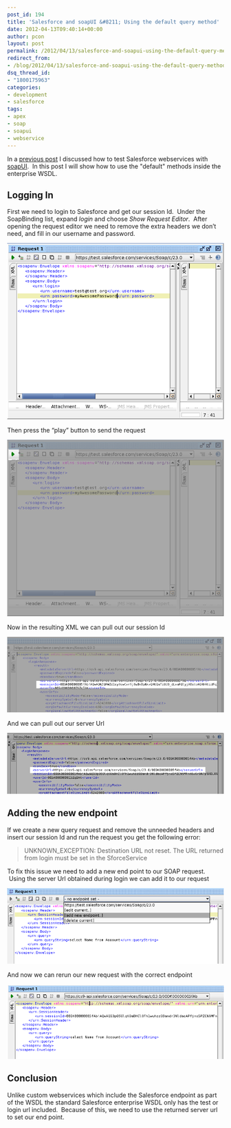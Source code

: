 ```yaml
---
post_id: 194
title: 'Salesforce and soapUI &#8211; Using the default query method'
date: 2012-04-13T09:40:14+00:00
author: pcon
layout: post
permalink: /2012/04/13/salesforce-and-soapui-using-the-default-query-method/
redirect_from:
- /blog/2012/04/13/salesforce-and-soapui-using-the-default-query-method/
dsq_thread_id:
- "1800175963"
categories:
- development
- salesforce
tags:
- apex
- soap
- soapui
- webservice
---
```

In a [previous post](/2012/02/03/salesforce-and-soapui/ "Salesforce and soapUI – Testing WebServices directly") I discussed how to test Salesforce webservices with [soapUI](http://www.soapui.org/).  In this post I will show how to use the "default" methods inside the enterprise WSDL.

## Logging In

First we need to login to Salesforce and get our session Id.  Under the SoapBinding list, expand _login_ and choose _Show Request Editor_.  After opening the request editor we need to remove the extra headers we don’t need, and fill in our username and password.

![Logging In](/assets/img/2012/04/13/login_request.png)

Then press the “play” button to send the request

![Login request play button](/assets/img/2012/04/13/login_request_play.png)

Now in the resulting XML we can pull out our session Id

![Session Id](/assets/img/2012/04/13/session_id.png)

And we can pull out our server Url

![Server Url](/assets/img/2012/04/13/server_url.png)

## Adding the new endpoint

If we create a new query request and remove the unneeded headers and insert our session Id and run the request you get the following error:

> UNKNOWN_EXCEPTION: Destination URL not reset. The URL returned from login must be set in the SforceService

To fix this issue we need to add a new end point to our SOAP request.  Using the server Url obtained during login we can add it to our request

![New end point](/assets/img/2012/04/13/new_endpoint.png)

And now we can rerun our new request with the correct endpoint

![New end point](/assets/img/2012/04/13/full_request.png)

## Conclusion

Unlike custom webservices which include the Salesforce endpoint as part of the WSDL the standard Salesforce enterprise WSDL only has the test or login url included.  Because of this, we need to use the returned server url to set our end point.